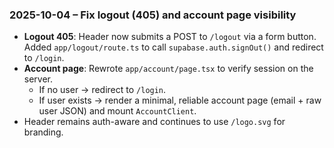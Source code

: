 ### 2025-10-04 – Fix logout (405) and account page visibility

- **Logout 405**: Header now submits a POST to `/logout` via a form button.
  Added `app/logout/route.ts` to call `supabase.auth.signOut()` and redirect to `/login`.
- **Account page**: Rewrote `app/account/page.tsx` to verify session on the server.
  - If no user → redirect to `/login`.
  - If user exists → render a minimal, reliable account page (email + raw user JSON) and mount `AccountClient`.
- Header remains auth-aware and continues to use `/logo.svg` for branding.
